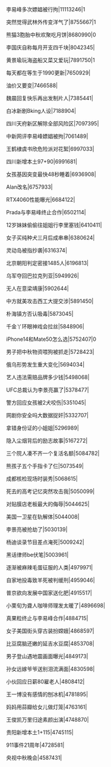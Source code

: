李易峰多次嫖娼被行拘|11113246|1

突然觉得武林外传变洋气了|8755667|1

熊猫3胞胎中秋欢聚吃月饼|8680990|0

李国庆自称每月开支四千块|8042345|

黄景瑜玩海盗船又菜又爱玩|7891750|1

每天都在等生于1990更新|7650929|

油价又要变|7466588|

魏晨回复快乐再出发制片人|7385441|

白冰新剧Bking人设|7188904|

四川天府新区解除全部风险区|7097395|

中新网评李易峰嫖娼被拘|7061489|

王鹤棣虞书欣危险派对花絮|6997033|

四川新增本土97+90|6991681|

女孩基因突变最快48秒睡着|6936908|

Alan改名|6757933|

RTX4060性能曝光|6684122|

Prada与李易峰终止合作|6502114|

12岁妹妹偷偷往姐姐行李里塞钱|6410411|

女子买纯种犬三月后成串串|6380624|

灵动岛被指抄袭|6316374|

北京朝阳判定密接1485人|6196813|

乌军夺回巴拉克列亚|5949926|

无人在意梁靖康|5902644|

中方就美攻击西工大提交涉|5891450|

朴海镇方否认吸毒|5873045|

千金丫环眼神戏会拉丝|5848906|

iPhone14和Mate50怎么选|5752407|0

男子把中秋物资喂狗被抓走|5728423|

俄乌形势发生重大变化|5694034|

艺人违法需赔品牌多少钱|5498068|

UFC总裁认为李景亮赢了|5378477|

警方回应女孩被2犬咬伤|5351045|

网剧你安全吗大数据捉奸|5332707|

拿错身份证的小姐姐|5296989|

隐入尘烟背后的励志故事|5167272|

三个院人凑不齐一个复活名额|5084782|

熊孩子五个手指卡了仨|5073549|

成都核检现场时装秀|5068615|

死去的高考记忆突然攻击我|5050099|

对贴膜店老板最大的侮辱|5044625|

美国一卫星在轨解体|5044008|

李景亮被抢劫了|5030139|

杨迪谈录节目差点淹死|5009242|

黑话律师be伏笔|5003961|

逐渐被麻辣毛蛋征服的人类|4979971|

自家地投毒致羊死被判缓刑|4959046|

普京欲向发展中国家送化肥|4915517|

小栗旬为聋人咖啡师理发太暖了|4896698|

真果粒终止与李易峰合作|4884715|

女子美国街头穿古装扮嫦娥|4868597|

比豆腐脑还嫩的延吉水豆腐|4853708|

男子登山遇地震画面曝光|4849173|

孙女远嫁爷爷送别泪流满面|4830598|

小伙回应日薪80雇老人|4808412|

王一博没有感情的刨冰机|4781895|

妈妈用蒜瓣给女儿做灯笼|4763161|

王俊凯万里归途素颜出演|4748870|

贵阳新增本土1+115|4745115|

911事件21周年|4728581|

央视中秋晚会|4587431|

